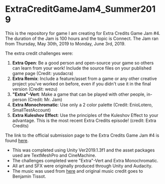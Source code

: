 # ExtraCreditGameJam4_Summer2019
This is the repository for game I am creating for Extra Credits Game Jam #4.  The duration of the Jam is 100 hours and the topic is Connect.  The Jam ran from Thursday, May 30th, 2019 to Monday, June 3rd, 2019.

The extra credit challenges were:
1. **Extra Open**: Be a good person and open-source your game so others can learn from your work! Include the source files on your published game page (Credit: yusdacra)
2. **Extra Remix**: Include a feature/asset from a game or any other creative project you've worked on before, even if you didn't use it in the final version (Credit: wezu)
3. **"Extra"-Vert**: Make a game that can be played with other people, in-person (Credit: Mr. Jam)
4. **Extra Monochromatic**: Use only a 2 color palette (Credit: EnioLotero, SmallTestAccount)
5. **Extra Kuleshov Effect**: Use the principles of the Kuleshov Effect to your advantage. This is the most recent Extra Credits episode! (credit: Extra Credits)

The link to the official submission page to the Extra Credits Game Jam #4 is found [here](https://itch.io/jam/extra-credits-game-jam-4/rate/432818).

- This was completed using Unity Ver2019.1.3f1 and the asset packages used are TextMeshPro and CineMachine.
- The challenges completed were "Extra"-Vert and Extra Monochromatic.
- All art and SFX were originally produced through Unity and Audacity.
- The music was used from [here](https://www.bensound.com/) and original music credit goes to Benjamin Tissot.
